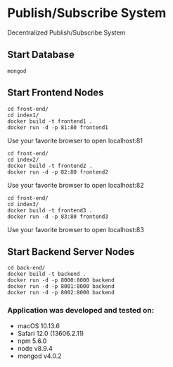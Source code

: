# Publish/Subscribe System
Decentralized Publish/Subscribe System

## Start Database

```
mongod
```

## Start Frontend Nodes

```
cd front-end/
cd index1/
docker build -t frontend1 .
docker run -d -p 81:80 frontend1
```
Use your favorite browser to open localhost:81

```
cd front-end/
cd index2/
docker build -t frontend2 .
docker run -d -p 82:80 frontend2
```
Use your favorite browser to open localhost:82

```
cd front-end/
cd index3/
docker build -t frontend3 .
docker run -d -p 83:80 frontend3
```
Use your favorite browser to open localhost:83


## Start Backend Server Nodes

```
cd back-end/
docker build -t backend .
docker run -d -p 8000:8000 backend
docker run -d -p 8001:8000 backend
docker run -d -p 8002:8000 backend
```


### Application was developed and tested on:
* macOS 10.13.6
* Safari 12.0 (13606.2.11)
* npm 5.6.0
* node v8.9.4
* mongod v4.0.2

